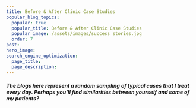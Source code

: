 ```yaml
---
title: Before & After Clinic Case Studies
popular_blog_topics:
  popular: true
  popular_title: Before & After Clinic Case Studies
  popular_image: /assets/images/success stories.jpg
  order: 7
post:
hero_image:
search_engine_optimization:
  page_title:
  page_description:
---
```


##### The blogs here represent a random sampling of typical cases that I treat every day. Perhaps you'll find similarities between yourself and some of my patients?